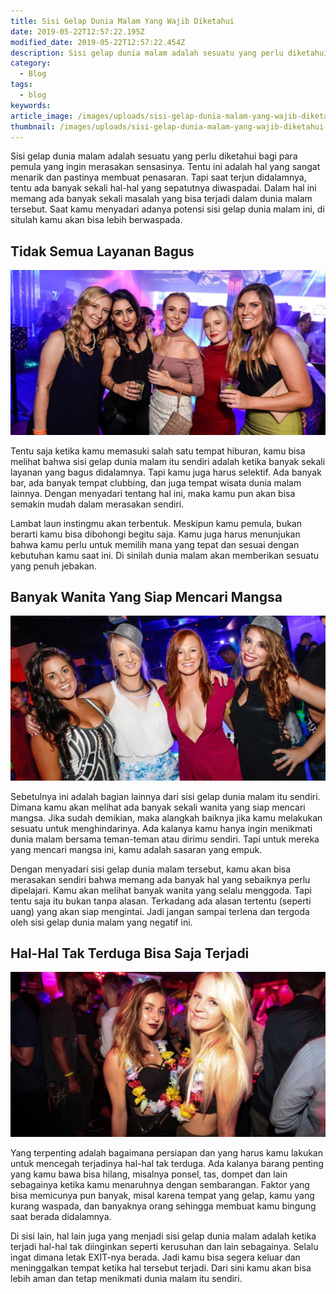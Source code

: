 ```yaml
---
title: Sisi Gelap Dunia Malam Yang Wajib Diketahui
date: 2019-05-22T12:57:22.195Z
modified_date: 2019-05-22T12:57:22.454Z
description: Sisi gelap dunia malam adalah sesuatu yang perlu diketahui bagi para pemula yang ingin merasakan sensasinya.
category:
  - Blog
tags:
  - blog
keywords:
article_image: /images/uploads/sisi-gelap-dunia-malam-yang-wajib-diketahui-3.jpg
thumbnail: /images/uploads/sisi-gelap-dunia-malam-yang-wajib-diketahui-2-013.jpg
---
```

Sisi gelap dunia malam adalah sesuatu yang perlu diketahui bagi para pemula yang ingin merasakan sensasinya. Tentu ini adalah hal yang sangat menarik dan pastinya membuat penasaran. Tapi saat terjun didalamnya, tentu ada banyak sekali hal-hal yang sepatutnya diwaspadai. Dalam hal ini memang ada banyak sekali masalah yang bisa terjadi dalam dunia malam tersebut. Saat kamu menyadari adanya potensi sisi gelap dunia malam ini, di situlah kamu akan bisa lebih berwaspada.



## Tidak Semua Layanan Bagus

![Sisi Gelap Dunia Malam Yang Wajib Diketahui](/images/uploads/sisi-gelap-dunia-malam-yang-wajib-diketahui-3.jpg)

Tentu saja ketika kamu memasuki salah satu tempat hiburan, kamu bisa melihat bahwa sisi gelap dunia malam itu sendiri adalah ketika banyak sekali layanan yang bagus didalamnya. Tapi kamu juga harus selektif. Ada banyak bar, ada banyak tempat clubbing, dan juga tempat wisata dunia malam lainnya. Dengan menyadari tentang hal ini, maka kamu pun akan bisa semakin mudah dalam merasakan sendiri.

Lambat laun instingmu akan terbentuk. Meskipun kamu pemula, bukan berarti kamu bisa dibohongi begitu saja. Kamu juga harus menunjukan bahwa kamu perlu untuk memilih mana yang tepat dan sesuai dengan kebutuhan kamu saat ini. Di sinilah dunia malam akan memberikan sesuatu yang penuh jebakan.



## Banyak Wanita Yang Siap Mencari Mangsa

![Sisi Gelap Dunia Malam Yang Wajib Diketahui](/images/uploads/sisi-gelap-dunia-malam-yang-wajib-diketahui-2.jpg)

Sebetulnya ini adalah bagian lainnya dari sisi gelap dunia malam itu sendiri. Dimana kamu akan melihat ada banyak sekali wanita yang siap mencari mangsa. Jika sudah demikian, maka alangkah baiknya jika kamu melakukan sesuatu untuk menghindarinya. Ada kalanya kamu hanya ingin menikmati dunia malam bersama teman-teman atau dirimu sendiri. Tapi untuk mereka yang mencari mangsa ini, kamu adalah sasaran yang empuk.

Dengan menyadari sisi gelap dunia malam tersebut, kamu akan bisa merasakan sendiri bahwa memang ada banyak hal yang sebaiknya perlu dipelajari. Kamu akan melihat banyak wanita yang selalu menggoda. Tapi tentu saja itu bukan tanpa alasan. Terkadang ada alasan tertentu (seperti uang) yang akan siap mengintai. Jadi jangan sampai terlena dan tergoda oleh sisi gelap dunia malam yang negatif ini.



## Hal-Hal Tak Terduga Bisa Saja Terjadi

![Sisi Gelap Dunia Malam Yang Wajib Diketahui](/images/uploads/sisi-gelap-dunia-malam-yang-wajib-diketahui-1.jpg)

Yang terpenting adalah bagaimana persiapan dan yang harus kamu lakukan untuk mencegah terjadinya hal-hal tak terduga. Ada kalanya barang penting yang kamu bawa bisa hilang, misalnya ponsel, tas, dompet dan lain sebagainya ketika kamu menaruhnya dengan sembarangan. Faktor yang bisa memicunya pun banyak, misal karena tempat yang gelap, kamu yang kurang waspada, dan banyaknya orang sehingga membuat kamu bingung saat berada didalamnya.

Di sisi lain, hal lain juga yang menjadi sisi gelap dunia malam adalah ketika terjadi hal-hal tak diinginkan seperti kerusuhan dan lain sebagainya. Selalu ingat dimana letak EXIT-nya berada. Jadi kamu bisa segera keluar dan meninggalkan tempat ketika hal tersebut terjadi. Dari sini kamu akan bisa lebih aman dan tetap menikmati dunia malam itu sendiri.
